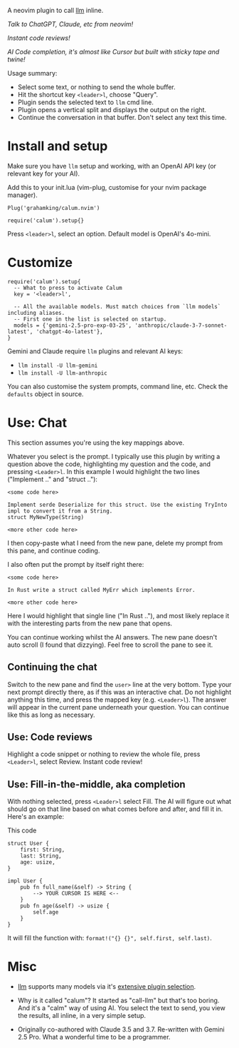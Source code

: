A neovim plugin to call [llm](https://llm.datasette.io/en/stable/) inline.

*Talk to ChatGPT, Claude, etc from neovim!*

*Instant code reviews!*

*AI Code completion, it's almost like Cursor but built with sticky tape and twine!*

Usage summary:
- Select some text, or nothing to send the whole buffer.
- Hit the shortcut key `<leader>l`, choose "Query".
- Plugin sends the selected text to `llm` cmd line.
- Plugin opens a vertical split and displays the output on the right.
- Continue the conversation in that buffer. Don't select any text this time.

# Install and setup

Make sure you have `llm` setup and working, with an OpenAI API key (or relevant key for your AI).

Add this to your init.lua (vim-plug, customise for your nvim package manager).
```
Plug('grahamking/calum.nvim')

require('calum').setup{}
```

Press `<leader>l`, select an option. Default model is OpenAI's 4o-mini.

# Customize

```
require('calum').setup{
  -- What to press to activate Calum
  key = '<leader>l',

  -- All the available models. Must match choices from `llm models` including aliases.
  -- First one in the list is selected on startup.
  models = {'gemini-2.5-pro-exp-03-25', 'anthropic/claude-3-7-sonnet-latest', 'chatgpt-4o-latest'},
}
```

Gemini and Claude require `llm` plugins and relevant AI keys:
- `llm install -U llm-gemini`
- `llm install -U llm-anthropic`

You can also customise the system prompts, command line, etc. Check the `defaults` object in source.

# Use: Chat

This section assumes you're using the key mappings above.

Whatever you select is the prompt. I typically use this plugin by writing a question above the code, highlighting my question and the code, and pressing `<Leader>l`. In this example I would highlight the two lines ("Implement .." and "struct .."):
 ```
<some code here>

Implement serde Deserialize for this struct. Use the existing TryInto impl to convert it from a String.
struct MyNewType(String)

<more other code here>
```

I then copy-paste what I need from the new pane, delete my prompt from this pane, and continue coding.

I also often put the prompt by itself right there:
```
<some code here>

In Rust write a struct called MyErr which implements Error.

<more other code here>
```

Here I would highlight that single line ("In Rust .."), and most likely replace it with the interesting parts from the new pane that opens.

You can continue working whilst the AI answers. The new pane doesn't auto scroll (I found that dizzying). Feel free to scroll the pane to see it.

## Continuing the chat

Switch to the new pane and find the `user>` line at the very bottom. Type your next prompt directly there, as if this was an interactive chat. Do not highlight anything this time, and press the mapped key (e.g. `<Leader>l`). The answer will appear in the current pane underneath your question. You can continue like this as long as necessary.

## Use: Code reviews

Highlight a code snippet or nothing to review the whole file, press `<Leader>l`, select Review. Instant code review!

## Use: Fill-in-the-middle, aka completion

With nothing selected, press `<Leader>l` select Fill. The AI will figure out what should go on that line based on what comes before and after, and fill it in. Here's an example:

This code
```
struct User {
    first: String,
    last: String,
    age: usize,
}

impl User {
    pub fn full_name(&self) -> String {
        --> YOUR CURSOR IS HERE <--
    }
    pub fn age(&self) -> usize {
        self.age
    }
}
```

It will fill the function with: `format!("{} {}", self.first, self.last)`.

# Misc

- [llm](https://llm.datasette.io/en/stable/) supports many models via it's [extensive plugin selection](https://llm.datasette.io/en/stable/plugins/directory.html#remote-apis).

- Why is it called "calum"? It started as "call-llm" but that's too boring. And it's a "calm" way of using AI. You select the text to send, you view the results, all inline, in a very simple setup.

- Originally co-authored with Claude 3.5 and 3.7. Re-written with Gemini 2.5 Pro. What a wonderful time to be a programmer.

